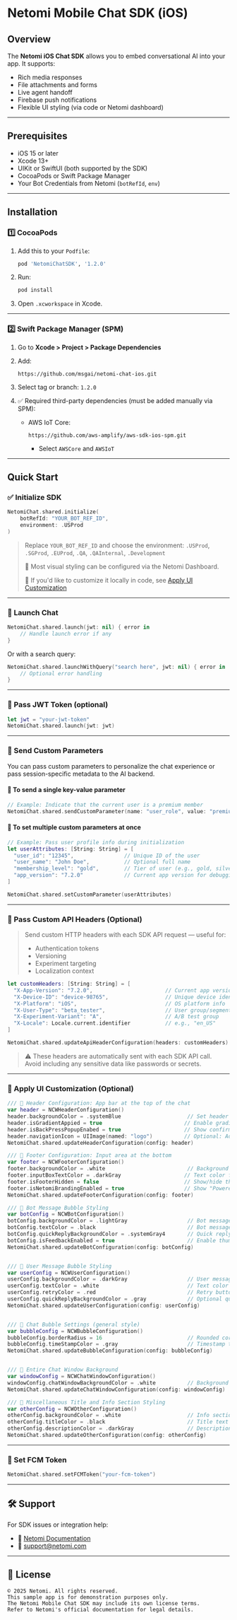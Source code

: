 # Netomi Mobile Chat SDK (iOS)

## Overview

The **Netomi iOS Chat SDK** allows you to embed conversational AI into your app. It supports:
- Rich media responses
- File attachments and forms
- Live agent handoff
- Firebase push notifications
- Flexible UI styling (via code or Netomi dashboard)

---

## Prerequisites

- iOS 15 or later
- Xcode 13+
- UIKit or SwiftUI (both supported by the SDK)
- CocoaPods or Swift Package Manager
- Your Bot Credentials from Netomi (`botRefId`, `env`)

---

## Installation

### 1️⃣ CocoaPods

1. Add this to your `Podfile`:

   ```ruby
   pod 'NetomiChatSDK', '1.2.0'
   ```

2. Run:

   ```bash
   pod install
   ```

3. Open `.xcworkspace` in Xcode.

---

### 2️⃣ Swift Package Manager (SPM)

1. Go to **Xcode > Project > Package Dependencies**
2. Add:

   ```
   https://github.com/msgai/netomi-chat-ios.git
   ```

3. Select tag or branch: `1.2.0`

4. ✅ Required third-party dependencies (must be added manually via SPM):
   - AWS IoT Core:
     ```
     https://github.com/aws-amplify/aws-sdk-ios-spm.git
     ```
     - Select `AWSCore` and `AWSIoT`

---


## Quick Start

### ✅ Initialize SDK

```swift
NetomiChat.shared.initialize(
    botRefId: "YOUR_BOT_REF_ID",
    environment: .USProd
)
```

> Replace `YOUR_BOT_REF_ID` and choose the environment: `.USProd`, `.SGProd`, `.EUProd`, `.QA`, `.QAInternal`, `.Development`
>
> 🔹 Most visual styling can be configured via the Netomi Dashboard.  
>
> 🔹 If you'd like to customize it locally in code, see [Apply UI Customization](#apply-ui-customization)


---

### 🚀 Launch Chat

```swift
NetomiChat.shared.launch(jwt: nil) { error in
    // Handle launch error if any
}
```

Or with a search query:

```swift
NetomiChat.shared.launchWithQuery("search here", jwt: nil) { error in
    // Optional error handling
}
```

---

### 🔐 Pass JWT Token (optional)

```swift
let jwt = "your-jwt-token"
NetomiChat.shared.launch(jwt: jwt)
```

---

### 🧩 Send Custom Parameters

You can pass custom parameters to personalize the chat experience or pass session-specific metadata to the AI backend.

#### 🔹 To send a single key-value parameter

```swift
// Example: Indicate that the current user is a premium member
NetomiChat.shared.sendCustomParameter(name: "user_role", value: "premium_user")
```

#### 🔹 To set multiple custom parameters at once

```swift
// Example: Pass user profile info during initialization
let userAttributes: [String: String] = [
  "user_id": "12345",                // Unique ID of the user
  "user_name": "John Doe",           // Optional full name
  "membership_level": "gold",        // Tier of user (e.g., gold, silver)
  "app_version": "7.2.0"             // Current app version for debugging or targeting
]

NetomiChat.shared.setCustomParameter(userAttributes)
```

---

### 🧾 Pass Custom API Headers (Optional)

> Send custom HTTP headers with each SDK API request — useful for:
>
> - Authentication tokens
> - Versioning
> - Experiment targeting
> - Localization context

```swift
let customHeaders: [String: String] = [
  "X-App-Version": "7.2.0",                       // Current app version
  "X-Device-ID": "device-98765",                  // Unique device identifier
  "X-Platform": "iOS",                            // OS platform info
  "X-User-Type": "beta_tester",                   // User group/segment
  "X-Experiment-Variant": "A",                    // A/B test group
  "X-Locale": Locale.current.identifier           // e.g., "en_US"
]

NetomiChat.shared.updateApiHeaderConfiguration(headers: customHeaders)
```

> ⚠️ These headers are automatically sent with each SDK API call.
Avoid including any sensitive data like passwords or secrets.

---

### 🎨 Apply UI Customization (Optional)

```swift
/// 🧩 Header Configuration: App bar at the top of the chat
var header = NCWHeaderConfiguration()
header.backgroundColor = .systemBlue                     // Set header background color
header.isGradientAppied = true                          // Enable gradient effect
header.isBackPressPopupEnabed = true                    // Show confirmation popup on back
header.navigationIcon = UIImage(named: "logo")          // Optional: Add a custom logo icon
NetomiChat.shared.updateHeaderConfiguration(config: header)

/// 🧩 Footer Configuration: Input area at the bottom
var footer = NCWFooterConfiguration()
footer.backgroundColor = .white                          // Background color of input footer
footer.inputBoxTextColor = .darkGray                    // Text color for message input
footer.isFooterHidden = false                           // Show/hide the footer
footer.isNetomiBrandingEnabled = true                   // Show "Powered by Netomi" branding
NetomiChat.shared.updateFooterConfiguration(config: footer)

/// 🧩 Bot Message Bubble Styling
var botConfig = NCWBotConfiguration()
botConfig.backgroundColor = .lightGray                   // Bot message background
botConfig.textColor = .black                             // Bot message text color
botConfig.quickReplyBackgroundColor = .systemGray4       // Quick reply pill color
botConfig.isFeedbackEnabled = true                       // Enable thumbs up/down feedback
NetomiChat.shared.updateBotConfiguration(config: botConfig)


/// 🧩 User Message Bubble Styling
var userConfig = NCWUserConfiguration()
userConfig.backgroundColor = .darkGray                   // User message bubble color
userConfig.textColor = .white                            // Text color in user bubbles
userConfig.retryColor = .red                             // Retry button color (on failure)
userConfig.quickReplyBackgroundColor = .gray             // Optional quick reply pill style
NetomiChat.shared.updateUserConfiguration(config: userConfig)


/// 🧩 Chat Bubble Settings (general style)
var bubbleConfig = NCWBubbleConfiguration()
bubbleConfig.borderRadius = 16                           // Rounded corners for messages
bubbleConfig.timeStampColor = .gray                      // Timestamp text color
NetomiChat.shared.updateBubbleConfiguration(config: bubbleConfig)


/// 🧩 Entire Chat Window Background
var windowConfig = NCWChatWindowConfiguration()
windowConfig.chatWindowBackgroundColor = .white          // Background behind all chat bubbles
NetomiChat.shared.updateChatWindowConfiguration(config: windowConfig)

/// 🧩 Miscellaneous Title and Info Section Styling
var otherConfig = NCWOtherConfiguration()
otherConfig.backgroundColor = .white                     // Info section background
otherConfig.titleColor = .black                          // Title text
otherConfig.descriptionColor = .darkGray                 // Description/subtext
NetomiChat.shared.updateOtherConfiguration(config: otherConfig)

```

---

### 🔔 Set FCM Token

```swift
NetomiChat.shared.setFCMToken("your-fcm-token")
```

---

## 🛠 Support

For SDK issues or integration help:

- 📘 [Netomi Documentation](https://www.netomi.com)
- 📩 <support@netomi.com>

---

## 📄 License

```
© 2025 Netomi. All rights reserved.
This sample app is for demonstration purposes only.
The Netomi Mobile Chat SDK may include its own license terms.
Refer to Netomi's official documentation for legal details.
```
